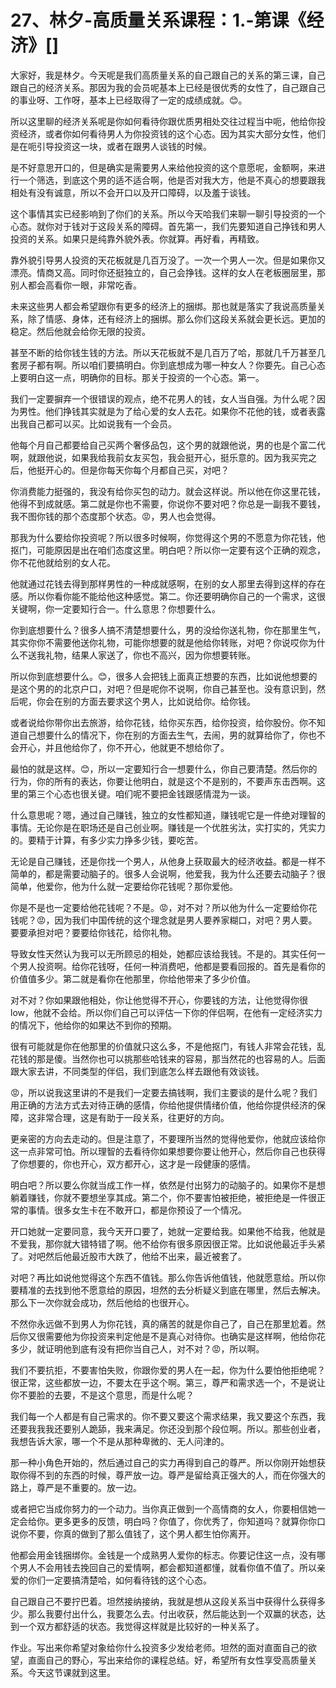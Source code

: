 # 27、林夕-高质量关系课程：1.-第课《经济》[]

大家好，我是林夕。今天呢是我们高质量关系的自己跟自己的关系的第三课，自己跟自己的经济关系。那因为我的会员呢基本上已经是很优秀的女性了，自己跟自己的事业呀、工作呀，基本上已经取得了一定的成绩成就。😊。

所以这里聊的经济关系呢是你如何看待你跟优质男相处交往过程当中呃，他给你投资经济，或者你如何看待男人为你投资钱的这个心态。因为其实大部分女性，他们是在呃引导投资这一块，或者在跟男人谈钱的时候。

是不好意思开口的，但是确实是需要男人来给他投资的这个意愿呢，金额啊，来进行一个筛选，到底这个男的适不适合啊，他是否对我大方，他是不真心的想要跟我相处有没有诚意，所以不会开口以及开口障碍，以及羞于谈钱。

这个事情其实已经影响到了你们的关系。所以今天哈我们来聊一聊引导投资的一个心态。就你对于钱对于这段关系的障碍。首先第一，我们先要知道自己挣钱和男人投资的关系。如果只是纯靠外貌外表。你就算。再好看，再精致。

靠外貌引导男人投资的天花板就是几百万没了。一次一个男人一次。但是如果你又漂亮。情商又高。同时你还挺独立的，自己会挣钱。这样的女人在老板圈层里，那别人都会高看你一眼，非常吃香。

未来这些男人都会希望跟你有更多的经济上的捆绑。那也就是落实了我说高质量关系，除了情感、身体，还有经济上的捆绑。那么你们这段关系就会更长远。更加的稳定。然后他就会给你无限的投资。

甚至不断的给你钱生钱的方法。所以天花板就不是几百万了哈，那就几千万甚至几套房子都有啊。所以咱们要搞明白。你到底想成为哪一种女人？你要先。自己心态上要明白这一点，明确你的目标。那关于投资的一个心态。第一。

我们一定要摒弃一个很错误的观点，绝不花男人的钱，女人当自强。为什么呢？因为男性。他们挣钱其实就是为了给心爱的女人去花。如果你不花他的钱，或者表露出我自己都可以买。比如说我有一个会员。

他每个月自己都要给自己买两个奢侈品包，这个男的就跟他说，男的也是个富二代啊，就跟他说，如果我给我前女友买包，我会挺开心，挺乐意的。因为我买完之后，他挺开心的。但是你每天你每个月都自己买，对吧？

你消费能力挺强的，我没有给你买包的动力。就会这样说。所以他在你这里花钱，他得不到成就感。第二就是你也不需要，你说你不要对吧？你总是一副我不要钱，我不图你钱的那个态度那个状态。😡，男人也会觉得。

那我为什么要给你投资呢？所以很多时候啊，你觉得这个男的不愿意为你花钱，他抠门，可能原因是出在咱们态度这里。明白吧？所以你一定要有这个正确的观念，你不花他就给别的女人花。

他就通过花钱去得到那样男性的一种成就感啊，在别的女人那里去得到这样的存在感。所以你看你能不能给他这种感觉。第二。你还要明确你自己的一个需求，这很关键啊，你一定要知行合一。什么意思？你想要什么。

你到底想要什么？很多人搞不清楚想要什么，男的没给你送礼物，你在那里生气，其实你你不需要他送你礼物，可能你想要的就是他给你转账，对吧？你说哎你为什么不送我礼物，结果人家送了，你也不高兴，因为你想要转账。

所以你到底想要什么。😊，很多人会把钱上面真正想要的东西，比如说他想要的是这个男的的北京户口，对吧？但是呢你不说啊，你自己甚至也。没有意识到，然后呢，你会在别的方面去要求这个男人，比如说给你。给你钱。

或者说给你带你出去旅游，给你花钱，给你买东西，给你投资，给你股份。你不知道自己想要什么的情况下，你在别的方面去生气，去闹，男的就算给你了，你也不会开心，并且他给你了，你不开心，他就更不想给你了。

最怕的就是这样。😊，所以一定要知行合一想要什么，你自己要清楚。然后你的行为，你的所有的表达，你要让他明白，就是这个不是别的，不要声东击西啊。这里的第三个心态也很关键。咱们呢不要把金钱跟感情混为一谈。

什么意思呢？嗯，通过自己赚钱，独立的女性都知道，赚钱呢它是一件绝对理智的事情。无论你是在职场还是自己创业啊。赚钱是一个优胜劣汰，实打实的，凭实力的。要精于计算，有多少实力挣多少钱，要吃苦。

无论是自己赚钱，还是你找一个男人，从他身上获取最大的经济收益。都是一样不简单的，都是需要动脑子的。很多人会说啊，他爱我，我为什么还要去动脑子？很简单，他爱你，他为什么就一定要给你花钱呢？那你爱他。

你是不是也一定要给他花钱呢？不是。😡，对不对？所以他为什么一定要给你花钱呢？😡，因为我们中国传统的这个理念就是男人要养家糊口，对吧？男人要。要要承担对吧？要要给你钱花，给你礼物。

导致女性天然认为我可以无所顾忌的相处，她都应该给我钱。不是的。其实任何一个男人投资啊。给你花钱呀，任何一种消费吧，他都是要看回报的。首先是看你的价值值多少。第二就是看你在他那里，你给他带来了多少价值。

对不对？你如果跟他相处，你让他觉得不开心，你要钱的方法，让他觉得你很low，他就不会给。所以你们自己可以评估一下你的伴侣啊，在他有一定经济实力的情况下，他给你的如果达不到你的预期。

很有可能就是你在他那里的价值就只这么多，不是他抠门，有钱人非常会花钱，乱花钱的那是傻。当然你也可以挑那些哈钱来的容易，那当然花的也容易的人。后面跟大家去讲，不同类型的伴侣，我们到底怎么样去跟他有效谈钱。

😡，所以说我这里讲的不是我们一定要去搞钱啊，我们主要谈的是什么呢？我们用正确的方法方式去对待正确的感情，你给他提供情绪价值，他给你提供经济的保障，这非常合理，这是有助于一段关系，往更好的方向。

更亲密的方向去走动的。但是注意了，不要理所当然的觉得他爱你，他就应该给你这一点非常可怕。所以理智的去看待你如果想要你要让他开心，然后你自己也获得了你想要的，你也开心，双方都开心，这才是一段健康的感情。

明白吧？所以要么你就当成工作一样，依然是付出努力的动脑子的。如果你不是想躺着赚钱，你就不要想坐享其成。第二个，你不要害怕被拒绝，被拒绝是一件很正常的事情。很多女生卡在不敢开口，都是你预设了一个情况。

开口她就一定要同意，我今天开口要了，她就一定要给我。如果他不给我，他就是不爱我，那你就大错特错了啊。他不给你有很多原因很正常。比如说他最近手头紧了。对吧然后他最近股市大跌了，他给不出来，最近被套了。

对吧？再比如说他觉得这个东西不值钱。那么你告诉他值钱，他就愿意给。所以你要精准的去找到他不愿意给的原因，坦然的去分析疑义到底在哪里，然后去解决。那么下一次你就会成功，然后他给的也很开心。

不然你永远做不到男人为你花钱，真的痛苦的就是你自己了，自己在那里尬着。然后你又很需要他为你投资来判定他是不是真心对待你。也确实是这样啊，他给你花多少，就证明他到底有没有把你当自己人，对不对？😡，所以啊。

我们不要抗拒，不要害怕失败，你跟你爱的男人在一起，你为什么要怕他拒绝呢？很正常，这些都放一边，不要太在乎这个啊。第三，尊严和需求选一个，不是说让你不要脸的去要，不是这个意思，而是什么呢？

我们每一个人都是有自己需求的。你不要又要这个需求结果，我又要这个东西，我还要我我我还要别人跪舔，我来满足。你还没到那个段位啊。所以。那些创业者，我想告诉大家，哪一个不是从那种卑微的、无人问津的。

那一种小角色开始的，然后通过自己的实力再得到自己的尊严。所以你刚开始想获取你得不到的东西的时候，尊严放一边。尊严是留给真正强大的人，而在你强大的路上，尊严是不重要的。放一边。

或者把它当成你努力的一个动力。当你真正做到一个高情商的女人，你要相信她一定会给你。更多更多的反馈，明白吗？你值了，你优秀了，你知道吗？就算你你口说你不要，你真的做到了那么值钱了，这个男人都生怕你离开。

他都会用金钱捆绑你。金钱是一个成熟男人爱你的标志。你要记住这一点，没有哪个男人不会用钱去挽回自己的爱情啊，都会都知道都懂，就看你值不值了。所以亲爱的你们一定要搞清楚哈，如何看待钱的这个心态。

自己跟自己不要拧巴着。坦然接纳接纳，我就是想从这段关系当中获得什么获得多少。那么我要付出什么，我要怎么去。付出收获，然后能达到一个双赢的状态，达到一个双方都舒适的状态。我觉得这样就是比较好的一种关系了。

作业。写出来你希望对象给你什么投资多少发给老师。坦然的面对直面自己的欲望，直面自己的野心，写出来给你的课程总结。好，希望所有女性享受高质量关系。今天这节课就到这里。

